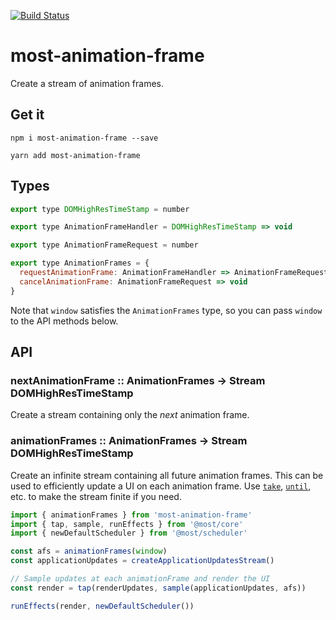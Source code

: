 [![Build Status](https://travis-ci.org/briancavalier/most-animation-frame.svg?branch=master)](https://travis-ci.org/briancavalier/most-animation-frame)

# most-animation-frame

Create a stream of animation frames.

## Get it

`npm i most-animation-frame --save`

`yarn add most-animation-frame`

## Types

```js
export type DOMHighResTimeStamp = number

export type AnimationFrameHandler = DOMHighResTimeStamp => void

export type AnimationFrameRequest = number

export type AnimationFrames = {
  requestAnimationFrame: AnimationFrameHandler => AnimationFrameRequest,
  cancelAnimationFrame: AnimationFrameRequest => void
}
```

Note that `window` satisfies the `AnimationFrames` type, so you can pass `window` to the API methods below.

## API

### nextAnimationFrame :: AnimationFrames &rarr; Stream DOMHighResTimeStamp

Create a stream containing only the _next_ animation frame.

### animationFrames :: AnimationFrames &rarr; Stream DOMHighResTimeStamp

Create an infinite stream containing all future animation frames.  This can be used to efficiently update a UI on each animation frame.  Use [`take`](http://mostcore.readthedocs.io/en/latest/api.html#take), [`until`](http://mostcore.readthedocs.io/en/latest/api.html#until), etc. to make the stream finite if you need.

```js
import { animationFrames } from 'most-animation-frame'
import { tap, sample, runEffects } from '@most/core'
import { newDefaultScheduler } from '@most/scheduler'

const afs = animationFrames(window)
const applicationUpdates = createApplicationUpdatesStream()

// Sample updates at each animationFrame and render the UI
const render = tap(renderUpdates, sample(applicationUpdates, afs))

runEffects(render, newDefaultScheduler())
